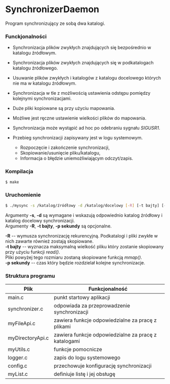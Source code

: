 # SynchronizerDaemon

Program synchronizujący ze sobą dwa katalogi.

### Funckjonalności

  - Synchronizacja plików zwykłych znajdujących się bezpośrednio w katalogu źródłowym.
  - Synchronizacja plików zwykłych znajdujących się w podkatalogach katalogu źródłowego.
  - Usuwanie plików zwykłych i katalogów z katalogu docelowego których nie ma w katalogu źródłowym.
  - Synchronizacja w tle z możliwością ustawienia odstępu pomiędzy kolejnymi synchronizacjami.
  - Duże pliki kopiowane są przy użyciu mapowania.
  - Możliwe jest ręczne ustawienie wielkości plików do mapowania.
  - Synchronizacja może wystąpić ad hoc po odebraniu sygnału _SIGUSR1_.
  - Przebieg synchronizacji zapisywany jest w logu systemowym.

    - Rozpoczęcie i zakończenie synchronizacji,
    - Skopiowanie/usunięcie pliku/katalogu,
    - Informacja o błędzie uniemożliwiającym odczyt/zapis.


### Kompilacja

```sh
$ make
```

### Uruchomienie

```sh
$ ./mysync -s /katalog/źródłowy -d /katalog/docelowy [-R] [-t bajty] [-p sekundy]
```

Argumenty __-s__, __-d__ są wymagane i wskazują odpowiednio katalog źródłowy i katalog docelowy synchronizacji.\
Argumenty __-R__, __-t bajty__, __-p sekundy__ są opcjonalne.

__-R__ -- wymusza synchronizację rekurencyjną. Podkatalogi i pliki zwykłe w nich zawarte również zostają skopiowane.\
__-t bajty__ -- wyznacza maksymalną wielkość pliku który zostanie skopiowany przy użyciu funkcji _read()_.\
Pliki powyżej tego rozmiaru zostaną skopiowane funkcją _mmap()_.\
__-p sekundy__ -- czas który będzie rozdzielał kolejne synchronizacje.

### Struktura programu

| Plik | Funkcjonalność|
| ------ | ----- |
| main.c | punkt startowy aplikacji |
| synchronizer.c | odpowiada za przeprowadzenie synchronizacji |
| myFileApi.c | zawiera funkcje odpowiedzialne za pracę z plikami |
| myDirectoryApi.c | zawiera funkcje odpowiedzialne za pracę z katalogami |
| myUtils.c | funkcje pomocnicze |
| logger.c | zapis do logu systemowego |
| config.c | przechowuje konfigurację synchronizacji |
| myList.c | definiuje listę i jej obsługę |
